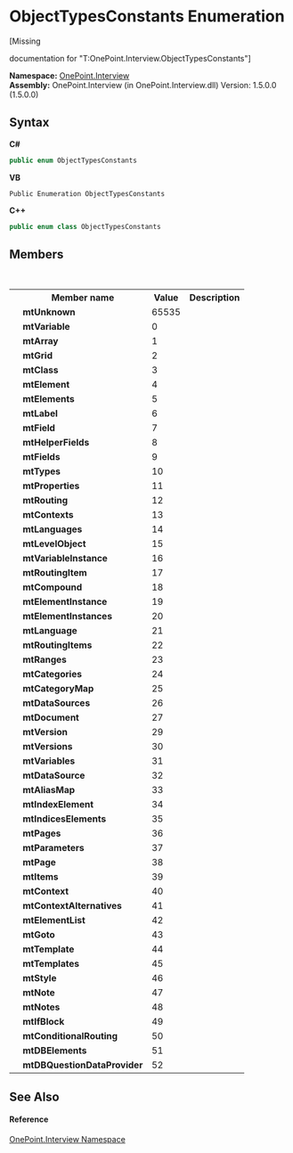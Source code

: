 # ObjectTypesConstants Enumeration
 

\[Missing <summary> documentation for "T:OnePoint.Interview.ObjectTypesConstants"\]

**Namespace:**&nbsp;<a href="N_OnePoint_Interview">OnePoint.Interview</a><br />**Assembly:**&nbsp;OnePoint.Interview (in OnePoint.Interview.dll) Version: 1.5.0.0 (1.5.0.0)

## Syntax

**C#**<br />
``` C#
public enum ObjectTypesConstants
```

**VB**<br />
``` VB
Public Enumeration ObjectTypesConstants
```

**C++**<br />
``` C++
public enum class ObjectTypesConstants
```


## Members
&nbsp;<table><tr><th></th><th>Member name</th><th>Value</th><th>Description</th></tr><tr><td /><td target="F:OnePoint.Interview.ObjectTypesConstants.mtUnknown">**mtUnknown**</td><td>65535</td><td /></tr><tr><td /><td target="F:OnePoint.Interview.ObjectTypesConstants.mtVariable">**mtVariable**</td><td>0</td><td /></tr><tr><td /><td target="F:OnePoint.Interview.ObjectTypesConstants.mtArray">**mtArray**</td><td>1</td><td /></tr><tr><td /><td target="F:OnePoint.Interview.ObjectTypesConstants.mtGrid">**mtGrid**</td><td>2</td><td /></tr><tr><td /><td target="F:OnePoint.Interview.ObjectTypesConstants.mtClass">**mtClass**</td><td>3</td><td /></tr><tr><td /><td target="F:OnePoint.Interview.ObjectTypesConstants.mtElement">**mtElement**</td><td>4</td><td /></tr><tr><td /><td target="F:OnePoint.Interview.ObjectTypesConstants.mtElements">**mtElements**</td><td>5</td><td /></tr><tr><td /><td target="F:OnePoint.Interview.ObjectTypesConstants.mtLabel">**mtLabel**</td><td>6</td><td /></tr><tr><td /><td target="F:OnePoint.Interview.ObjectTypesConstants.mtField">**mtField**</td><td>7</td><td /></tr><tr><td /><td target="F:OnePoint.Interview.ObjectTypesConstants.mtHelperFields">**mtHelperFields**</td><td>8</td><td /></tr><tr><td /><td target="F:OnePoint.Interview.ObjectTypesConstants.mtFields">**mtFields**</td><td>9</td><td /></tr><tr><td /><td target="F:OnePoint.Interview.ObjectTypesConstants.mtTypes">**mtTypes**</td><td>10</td><td /></tr><tr><td /><td target="F:OnePoint.Interview.ObjectTypesConstants.mtProperties">**mtProperties**</td><td>11</td><td /></tr><tr><td /><td target="F:OnePoint.Interview.ObjectTypesConstants.mtRouting">**mtRouting**</td><td>12</td><td /></tr><tr><td /><td target="F:OnePoint.Interview.ObjectTypesConstants.mtContexts">**mtContexts**</td><td>13</td><td /></tr><tr><td /><td target="F:OnePoint.Interview.ObjectTypesConstants.mtLanguages">**mtLanguages**</td><td>14</td><td /></tr><tr><td /><td target="F:OnePoint.Interview.ObjectTypesConstants.mtLevelObject">**mtLevelObject**</td><td>15</td><td /></tr><tr><td /><td target="F:OnePoint.Interview.ObjectTypesConstants.mtVariableInstance">**mtVariableInstance**</td><td>16</td><td /></tr><tr><td /><td target="F:OnePoint.Interview.ObjectTypesConstants.mtRoutingItem">**mtRoutingItem**</td><td>17</td><td /></tr><tr><td /><td target="F:OnePoint.Interview.ObjectTypesConstants.mtCompound">**mtCompound**</td><td>18</td><td /></tr><tr><td /><td target="F:OnePoint.Interview.ObjectTypesConstants.mtElementInstance">**mtElementInstance**</td><td>19</td><td /></tr><tr><td /><td target="F:OnePoint.Interview.ObjectTypesConstants.mtElementInstances">**mtElementInstances**</td><td>20</td><td /></tr><tr><td /><td target="F:OnePoint.Interview.ObjectTypesConstants.mtLanguage">**mtLanguage**</td><td>21</td><td /></tr><tr><td /><td target="F:OnePoint.Interview.ObjectTypesConstants.mtRoutingItems">**mtRoutingItems**</td><td>22</td><td /></tr><tr><td /><td target="F:OnePoint.Interview.ObjectTypesConstants.mtRanges">**mtRanges**</td><td>23</td><td /></tr><tr><td /><td target="F:OnePoint.Interview.ObjectTypesConstants.mtCategories">**mtCategories**</td><td>24</td><td /></tr><tr><td /><td target="F:OnePoint.Interview.ObjectTypesConstants.mtCategoryMap">**mtCategoryMap**</td><td>25</td><td /></tr><tr><td /><td target="F:OnePoint.Interview.ObjectTypesConstants.mtDataSources">**mtDataSources**</td><td>26</td><td /></tr><tr><td /><td target="F:OnePoint.Interview.ObjectTypesConstants.mtDocument">**mtDocument**</td><td>27</td><td /></tr><tr><td /><td target="F:OnePoint.Interview.ObjectTypesConstants.mtVersion">**mtVersion**</td><td>29</td><td /></tr><tr><td /><td target="F:OnePoint.Interview.ObjectTypesConstants.mtVersions">**mtVersions**</td><td>30</td><td /></tr><tr><td /><td target="F:OnePoint.Interview.ObjectTypesConstants.mtVariables">**mtVariables**</td><td>31</td><td /></tr><tr><td /><td target="F:OnePoint.Interview.ObjectTypesConstants.mtDataSource">**mtDataSource**</td><td>32</td><td /></tr><tr><td /><td target="F:OnePoint.Interview.ObjectTypesConstants.mtAliasMap">**mtAliasMap**</td><td>33</td><td /></tr><tr><td /><td target="F:OnePoint.Interview.ObjectTypesConstants.mtIndexElement">**mtIndexElement**</td><td>34</td><td /></tr><tr><td /><td target="F:OnePoint.Interview.ObjectTypesConstants.mtIndicesElements">**mtIndicesElements**</td><td>35</td><td /></tr><tr><td /><td target="F:OnePoint.Interview.ObjectTypesConstants.mtPages">**mtPages**</td><td>36</td><td /></tr><tr><td /><td target="F:OnePoint.Interview.ObjectTypesConstants.mtParameters">**mtParameters**</td><td>37</td><td /></tr><tr><td /><td target="F:OnePoint.Interview.ObjectTypesConstants.mtPage">**mtPage**</td><td>38</td><td /></tr><tr><td /><td target="F:OnePoint.Interview.ObjectTypesConstants.mtItems">**mtItems**</td><td>39</td><td /></tr><tr><td /><td target="F:OnePoint.Interview.ObjectTypesConstants.mtContext">**mtContext**</td><td>40</td><td /></tr><tr><td /><td target="F:OnePoint.Interview.ObjectTypesConstants.mtContextAlternatives">**mtContextAlternatives**</td><td>41</td><td /></tr><tr><td /><td target="F:OnePoint.Interview.ObjectTypesConstants.mtElementList">**mtElementList**</td><td>42</td><td /></tr><tr><td /><td target="F:OnePoint.Interview.ObjectTypesConstants.mtGoto">**mtGoto**</td><td>43</td><td /></tr><tr><td /><td target="F:OnePoint.Interview.ObjectTypesConstants.mtTemplate">**mtTemplate**</td><td>44</td><td /></tr><tr><td /><td target="F:OnePoint.Interview.ObjectTypesConstants.mtTemplates">**mtTemplates**</td><td>45</td><td /></tr><tr><td /><td target="F:OnePoint.Interview.ObjectTypesConstants.mtStyle">**mtStyle**</td><td>46</td><td /></tr><tr><td /><td target="F:OnePoint.Interview.ObjectTypesConstants.mtNote">**mtNote**</td><td>47</td><td /></tr><tr><td /><td target="F:OnePoint.Interview.ObjectTypesConstants.mtNotes">**mtNotes**</td><td>48</td><td /></tr><tr><td /><td target="F:OnePoint.Interview.ObjectTypesConstants.mtIfBlock">**mtIfBlock**</td><td>49</td><td /></tr><tr><td /><td target="F:OnePoint.Interview.ObjectTypesConstants.mtConditionalRouting">**mtConditionalRouting**</td><td>50</td><td /></tr><tr><td /><td target="F:OnePoint.Interview.ObjectTypesConstants.mtDBElements">**mtDBElements**</td><td>51</td><td /></tr><tr><td /><td target="F:OnePoint.Interview.ObjectTypesConstants.mtDBQuestionDataProvider">**mtDBQuestionDataProvider**</td><td>52</td><td /></tr></table>

## See Also


#### Reference
<a href="N_OnePoint_Interview">OnePoint.Interview Namespace</a><br />